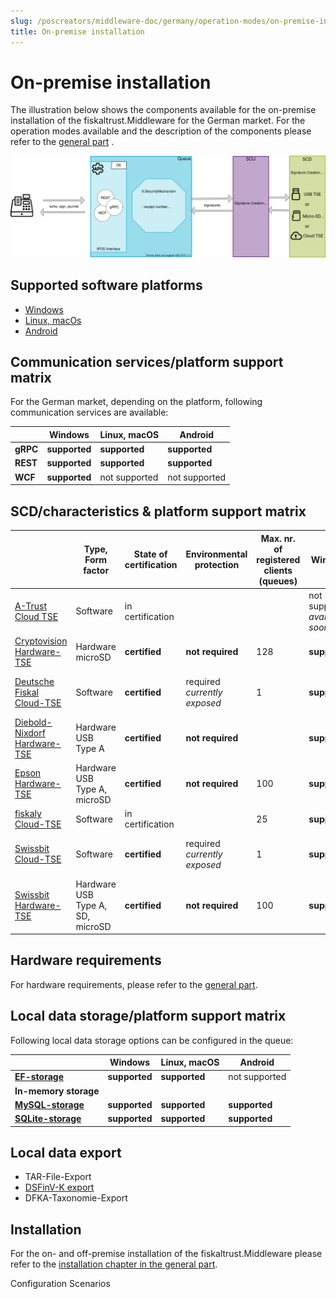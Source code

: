 ```yaml
---
slug: /poscreators/middleware-doc/germany/operation-modes/on-premise-installation
title: On-premise installation
---
```


# On-premise installation

The illustration below shows the components available for the on-premise installation of the fiskaltrust.Middleware for the German market. For the operation modes available and the description of the components please refer to the [general part](../../general/operation-modes/operation-modes.md) .

![middleware-en](images/middleware-en-market-de.svg)

## Supported software platforms

- [Windows](../features/supported-platforms/windows.md)
- [Linux, macOs](../features/supported-platforms/linux.md)
- [Android](../features/supported-platforms/android.md)

## Communication services/platform support matrix

For the German market, depending on the platform, following communication services are available:

|          | Windows       | Linux, macOS  | Android       |
| -------- | ------------- | ------------- | ------------- |
| **gRPC** | **supported** | **supported** | **supported** |
| **REST** | **supported** | **supported** | **supported** |
| **WCF**  | **supported** | not supported | not supported |

## SCD/characteristics & platform support matrix

|                                                              | Type,<br />Form factor | State of certification | Environmental protection    | Max. nr. of registered clients (queues) | Windows                                | Linux, macOS                                                 | Android                                |
| ------------------------------------------------------------ | ---------------------- | --------------------------- | --------------------------- | -------------------------------------- | ------------------------------------------------------------ | -------------------------------------- | -------------------------------------- |
| [A-Trust Cloud TSE](SCD/a-trust.md) | Software | in certification       |                             |                             | not supported<br />*available soon*    | not supported                                                | not supported                          |
| [Cryptovision Hardware-TSE](SCD/cryptovision.md) | Hardware<br />microSD | **certified**          | **not required**    | 128        | **supported**                          | **supported**                                                | not supported                          |
| [Deutsche Fiskal Cloud-TSE](SCD/deutsche-fiskal.md) | Software  | **certified**          | required<br />*currently exposed* | 1                 | **supported**                          | **supported**<br />*Ubuntu LTS 20.04 only*                   | not supported                          |
| [Diebold-Nixdorf Hardware-TSE](SCD/diebold-nixdorf.md) | Hardware<br />USB Type A | **certified**          | **not required**    |                                         | **supported**                          | **supported**                                                | not supported                          |
| [Epson Hardware-TSE](SCD/epson.md) | Hardware<br />USB Type A, microSD | **certified** | **not required**        | 100 | **supported**                          | **supported**                                                | not supported                          |
| [fiskaly Cloud-TSE](SCD/epson.md) | Software | in certification       |                             | 25        | **supported**                    | **supported**                                          | **supported** |
| [Swissbit Cloud-TSE](SCD/swissbit-cloud.md) | Software | **certified** | required<br />*currently exposed* | 1 | **supported** | **supported**<br />*Ubuntu LTS 20.04 only* | not supported |
| [Swissbit Hardware-TSE](SCD/swissbit.md) | Hardware<br />USB Type A, SD, microSD | **certified** | **not required** | 100 | **supported**                          | **supported**                                                | **supported**                          |

## Hardware requirements

For hardware requirements, please refer to the [general part](../../general/operation-modes/operation-modes.md).

## Local data storage/platform support matrix

Following local data storage options can be configured in the queue:

|                                                              | Windows       | Linux, macOS  | Android       |
| ------------------------------------------------------------ | ------------- | ------------- | ------------- |
| **[EF-storage](../features/supported-databases/entity-framework.md)** | **supported** | **supported** | not supported |
| **In-memory storage**                                        |               |               |               |
| **[MySQL-storage](../features/supported-databases/mysql.md)** | **supported** | **supported** | **supported** |
| **[SQLite-storage](../features/supported-databases/sqlite.md)** | **supported** | **supported** | **supported** |

## Local data export

-  TAR-File-Export 
-  [DSFinV-K export](../procedural-documentation/dsfinv-k-generation.md) 
-  DFKA-Taxonomie-Export 

## Installation

For the on- and off-premise installation of the fiskaltrust.Middleware please refer to the [installation chapter in the general part](../../general/installation/installation.md).

Configuration Scenarios

